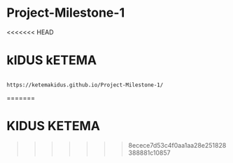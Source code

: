 # Project-Milestone-1
<<<<<<< HEAD
# kIDUS kETEMA

                                        https://ketemakidus.github.io/Project-Milestone-1/
=======
# KIDUS KETEMA
>>>>>>> 8ecece7d53c4f0aa1aa28e251828388881c10857
